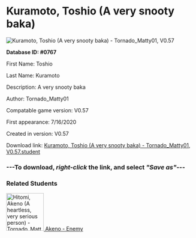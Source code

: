 # Kuramoto, Toshio (A very snooty baka)

<img src="../../Files/Images/Kuramoto, Toshio (A very snooty baka).png" title="Kuramoto, Toshio (A very snooty baka) - Tornado_Matty01, V0.57">

**Database ID: #0767**

First Name: Toshio

Last Name: Kuramoto

Description: A very snooty baka

Author: Tornado_Matty01

Compatable game version: V0.57

First appearance: 7/16/2020

Created in version: V0.57

Download link: <a href="https://raw.githubusercontent.com/Arbiter1223/Daigaku-Gurashi-Custom-Students/master/Files/Student%20Files/Kuramoto%2C%20Toshio%20(A%20very%20snooty%20baka)%20-%20Tornado_Matty01%2C%20V0.57.student">Kuramoto, Toshio (A very snooty baka) - Tornado_Matty01, V0.57.student</a>

### ---**To download, _right-click_ the link, and select _"Save as"_**---

### Related Students

<a href="Hitomi, Akeno (A heartless, very serious person).md"><img src="../../Files/Thumbs/Hitomi, Akeno (A heartless, very serious person).png" height="100" width="100" title="Hitomi, Akeno (A heartless, very serious person) - Tornado_Matty01, V0.57"></a><a href="Hitomi, Akeno (A heartless, very serious person).md"> Akeno - Enemy</a>

